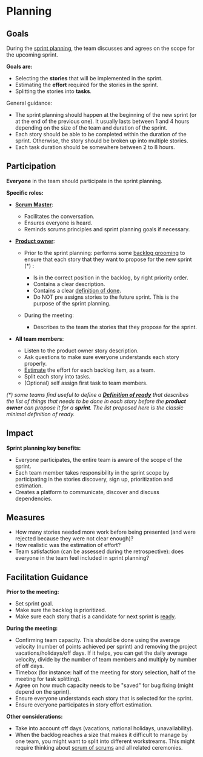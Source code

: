 # Planning

## Goals

During the [sprint planning](https://www.agilealliance.org/glossary/sprint-planning), the team discusses and agrees on the scope for the upcoming sprint.

**Goals are:**

- Selecting the **stories** that will be implemented in the sprint.
- Estimating the **effort** required for the stories in the sprint.
- Splitting the stories into **tasks**.

General guidance:

- The sprint planning should happen at the beginning of the new sprint (or at the end of the previous one). It usually lasts between 1 and 4 hours depending on the size of the team and duration of the sprint.
- Each story should be able to be completed within the duration of the sprint. Otherwise, the story should be broken up into multiple stories.
- Each task duration should be somewhere between 2 to 8 hours.

## Participation

**Everyone** in the team should participate in the sprint planning.

**Specific roles:**

- **[Scrum Master](https://www.agilealliance.org/glossary/scrum-master)**:
  - Facilitates the conversation.
  - Ensures everyone is heard.
  - Reminds scrums principles and sprint planning goals if necessary.
- **[Product owner](https://www.agilealliance.org/glossary/product-owner/)**:
  - Prior to the sprint planning: performs some [backlog grooming](../backlog-management/grooming/readme.md) to ensure that each story that they want to propose for the new sprint (*) :
  
    - Is in the correct position in the backlog, by right priority order.
    - Contains a clear description.
    - Contains a clear [definition of done](./../team-agreements/definition-of-done/readme.md).
    - Do NOT pre assigns stories to the future sprint. This is the purpose of the sprint planning.
  - During the meeting:
  
    - Describes to the team the stories that they propose for the sprint.

- **All team members**:

  - Listen to the product owner story description.
  - Ask questions to make sure everyone understands each story properly.
  - [Estimate](./estimation/readme.md) the effort for each backlog item, as a team.
  - Split each story into tasks.
  - (Optional) self assign first task to team members.

*(\*) some teams find useful to define a **[Definition of ready](./../team-agreements/definition-of-ready/readme.md)** that describes the list of things that needs to be done in each story before the **product owner** can propose it for a **sprint**. The list proposed here is the classic minimal definition of ready.*

## Impact

**Sprint planning key benefits:**

- Everyone participates, the entire team is aware of the scope of the sprint.
- Each team member takes responsibility in the sprint scope by participating in the stories discovery, sign up, prioritization and estimation.
- Creates a platform to communicate, discover and discuss dependencies.

## Measures

- How many stories needed more work before being presented (and were rejected because they were not clear enough)?
- How realistic was the estimation of effort?
- Team satisfaction (can be assessed during the retrospective): does everyone in the team feel included in sprint planning?

## Facilitation Guidance

**Prior to the meeting:**

- Set sprint goal.
- Make sure the backlog is prioritized.
- Make sure each story that is a candidate for next sprint is [ready](./../team-agreements/definition-of-ready/readme.md).

**During the meeting:**

- Confirming team capacity. This should be done using the average velocity (number of points achieved per sprint) and removing the project vacations/holidays/off days. If it helps, you can get the daily average velocity, divide by the number of team members and multiply by number of off days.
- Timebox (for instance: half of the meeting for story selection, half of the meeting for task splitting).
- Agree on how much capacity needs to be "saved" for bug fixing (might depend on the sprint).
- Ensure everyone understands each story that is selected for the sprint.
- Ensure everyone participates in story effort estimation.

**Other considerations:**

- Take into account off days (vacations, national holidays, unavailability).
- When the backlog reaches a size that makes it difficult to manage by one team, you might want to split into different workstreams. This might require thinking about [scrum of scrums](./../scrum-of-scrums/readme.md) and all related ceremonies.
